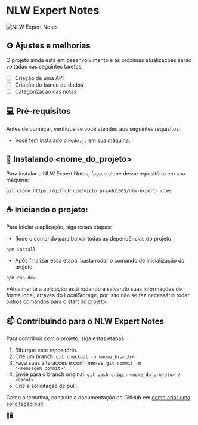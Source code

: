 # NLW Expert Notes

<img src="imagem.png" alt="NLW Expert Notes">

## ⚙️ Ajustes e melhorias

O projeto ainda está em desenvolvimento e as próximas atualizações serão voltadas nas seguintes tarefas:

- [ ] Criação de uma API
- [ ] Criação do banco de dados
- [ ] Categorização das notas

## 💻 Pré-requisitos

Antes de começar, verifique se você atendeu aos seguintes requisitos:

- Você tem instalado o `Node.js` em sua máquina.

## 🚀 Instalando <nome_do_projeto>

Para instalar o NLW Expert Notes, faça o clone desse repositório em sua máquina:

```
git clone https://github.com/victorpraado1005/nlw-expert-notes
```

## ☕ Iniciando o projeto:

Para iniciar a aplicação, siga essas etapas:

- Rode o comando para baixar todas as dependências do projeto;

```
npm install
```
- Após finalizar essa etapa, basta rodar o comando de inicialização do projeto:

```
npm run dev
```

*Atualmente a aplicação está rodando e salvando suas informações de forma local, através do LocalStorage, por isso não se faz necessário rodar outros comandos
para o start do projeto.

## 📫 Contribuindo para o NLW Expert Notes

Para contribuir com o projeto, siga estas etapas:

1. Bifurque este repositório.
2. Crie um branch: `git checkout -b <nome_branch>`.
3. Faça suas alterações e confirme-as: `git commit -m '<mensagem_commit>'`
4. Envie para o branch original: `git push origin <nome_do_projeto> / <local>`
5. Crie a solicitação de pull.

Como alternativa, consulte a documentação do GitHub em [como criar uma solicitação pull](https://help.github.com/en/github/collaborating-with-issues-and-pull-requests/creating-a-pull-request).

🚀🖥️
